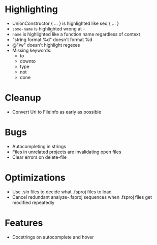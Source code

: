 # Highlighting
- UnionConstructor { ... } is highlighted like seq { ... }
- ``some-name`` is highlighted wrong at -
- ``name`` is highlighted like a function name regardless of context
- "string format %d" doesn't format %d
- @"\w" doesn't highlight regexes
- Missing keywords:
  - to
  - downto
  - type
  - not
  - done

# Cleanup
- Convert Uri to FileInfo as early as possible

# Bugs
- Autocompleting in strings
- Files in unrelated projects are invalidating open files
- Clear errors on delete-file

# Optimizations
- Use .sln files to decide what .fsproj files to load
- Cancel redundant analyze-.fsproj sequences when .fsproj files get modified repeatedly

# Features
- Docstrings on autocomplete and hover